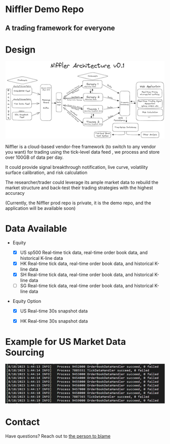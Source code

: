 # Niffler Demo Repo

## A trading framework for everyone

# Design

![Example Image](res/images/NifflerArchitectureV01WhiteSmall.png)

Niffler is a cloud-based vendor-free framework (to switch to any vendor you want) for trading using the tick-level data feed
, we process and store over 100GB of data per day.

It could provide signal breakthrough notification, live curve, volatility surface calibration, and risk calculation

The researcher/trader could leverage its ample market data to rebuild the market structure and back-test
their trading strategies with the highest accuracy


(Currently, the Niffler prod repo is private, it is the demo repo, and the application will be available soon)

# Data Available
- Equity

  - [x] US sp500 Real-time tick data, real-time order book data, and historical K-line data
  - [x] HK Real-time tick data, real-time order book data, and historical K-line data
  - [x] SH Real-time tick data, real-time order book data, and historical K-line data
  - [ ] SG Real-time tick data, real-time order book data, and historical K-line data

- Equity Option
  - [x] US Real-time 30s snapshot data
  - [x] HK Real-time 30s snapshot data


# Example for US Market Data Sourcing

![Example Image 2](res/images/Example_us_data.png)

# Contact
Have questions? Reach out to [the person to blame](https://www.linkedin.com/in/chenwang666/)


